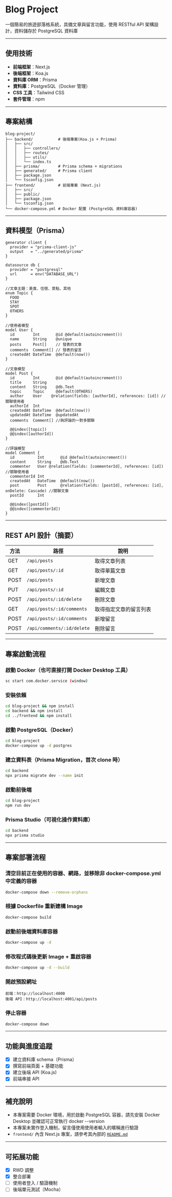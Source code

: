 # Blog Project 
一個簡易的旅遊部落格系統，具備文章與留言功能，使用 RESTful API 架構設計，資料儲存於 PostgreSQL 資料庫

---

## 使用技術

- **前端框架**：Next.js
- **後端框架**：Koa.js
- **資料庫 ORM**：Prisma
- **資料庫**：PostgreSQL（Docker 管理）
- **CSS 工具**：Tailwind CSS
- **套件管理**：npm

---

## 專案結構
```
blog-project/
├── backend/           # 後端專案(Koa.js + Prisma)
│   ├── src/
│   │   ├── controllers/
│   │   ├── routes/
│   │   ├── utils/
│   │   └── index.ts
│   ├── prisma/        # Prisma schema + migrations
│   ├── generated/     # Prisma client
│   ├── package.json
│   └── tsconfig.json
├── frontend/          # 前端專案 (Next.js)
│   ├── src/
│   ├── public/
│   ├── package.json
│   └── tsconfig.json
└── docker-compose.yml # Docker 配置 (PostgreSQL 資料庫容器)
```

---

## 資料模型（Prisma）

```prisma
generator client {
  provider = "prisma-client-js"
  output   = "../generated/prisma"
}

datasource db {
  provider = "postgresql"
  url      = env("DATABASE_URL")
}

//文章主題：美食、住宿、景點、其他
enum Topic {
  FOOD
  STAY
  SPOT
  OTHERS
}

//使用者模型
model User {
  id        Int       @id @default(autoincrement())
  name      String    @unique
  posts     Post[]    // 發表的文章
  comments  Comment[] // 發表的留言
  createdAt DateTime  @default(now())
}

//文章模型
model Post {
  id        Int       @id @default(autoincrement())
  title     String
  content   String    @db.Text
  topic     Topic     @default(OTHERS)
  author    User    @relation(fields: [authorId], references: [id]) //關聯使用者
  authorId  Int
  createdAt DateTime  @default(now())
  updatedAt DateTime  @updatedAt
  comments  Comment[] //與評論的一對多關聯

  @@index([topic])
  @@index([authorId])
}

//評論模型
model Comment {
  id          Int       @id @default(autoincrement())
  content     String    @db.Text
  commenter   User @relation(fields: [commenterId], references: [id]) //關聯使用者
  commenterId Int
  createdAt   DateTime  @default(now())
  post        Post      @relation(fields: [postId], references: [id], onDelete: Cascade) //關聯文章
  postId      Int

  @@index([postId])
  @@index([commenterId])
}
```

---

## REST API 設計（摘要）

| 方法     | 路徑                          | 說明                   |
|----------|-------------------------------|------------------------|
| GET      | `/api/posts`                  | 取得文章列表            |
| GET      | `/api/posts/:id`              | 取得單篇文章            |
| POST     | `/api/posts`                  | 新增文章               |
| PUT      | `/api/posts/:id`              | 編輯文章               |
| POST     | `/api/posts/:id/delete`       | 刪除文章               |
| GET      | `/api/posts/:id/comments`     | 取得指定文章的留言列表   |
| POST     | `/api/posts/:id/comments`     | 新增留言               |
| POST     | `/api/comments/:id/delete`    | 刪除留言               |

---

## 專案啟動流程

### 啟動 Docker（也可直接打開 Docker Desktop 工具）

```bash
sc start com.docker.service (window)
```

### 安裝依賴

```bash
cd blog-project && npm install
cd backend && npm install
cd ../frontend && npm install
```

### 啟動 PostgreSQL（Docker）

```bash
cd blog-project
docker-compose up -d postgres
```

### 建立資料表（Prisma Migration，首次 clone 時）

```bash
cd backend
npx prisma migrate dev --name init
```

### 啟動前後端

```bash
cd blog-project
npm run dev
```

### Prisma Studio（可視化操作資料庫）

```bash
cd backend
npx prisma studio
```

---

## 專案部署流程

### 清空目前正在使用的容器、網路，並移除非 docker-compose.yml 中定義的容器

```bash
docker-compose down --remove-orphans
```

### 根據 Dockerfile 重新建構 Image

```bash
docker-compose build
```

### 啟動前後端資料庫容器

```bash
docker-compose up -d
```

### 修改程式碼後更新 Image + 重啟容器

```bash
docker-compose up -d --build
```

### 開啟預設網址

```
前端：http://localhost:4000
後端 API：http://localhost:4001/api/posts
```

### 停止容器

```bash
docker-compose down
```

---

## 功能與進度追蹤

- [x] 建立資料庫 schema（Prisma）
- [x] 撰寫前端頁面 + 基礎功能
- [x] 建立後端 API (Koa.js)
- [x] 前端串接 API

---

## 補充說明

- 本專案需要 Docker 環境，用於啟動 PostgreSQL 容器，請先安裝 Docker Desktop 並確認可正常執行 docker --version
- 本專案未實作登入機制，留言僅使用使用者輸入的暱稱進行驗證
- `frontend/` 內含 Next.js 專案，請參考其內部的 [`README.md`](./frontend/README.md)



---

## 可拓展功能

- [x] RWD 調整
- [x] 整合部署
- [ ] 使用者登入 / 驗證機制
- [ ] 後端單元測試（Mocha）